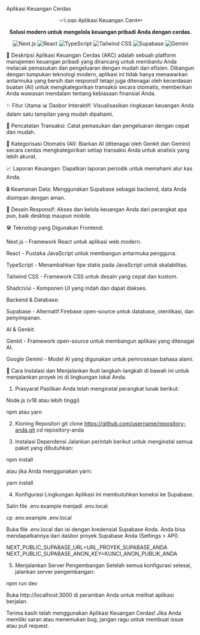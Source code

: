 Aplikasi Keuangan Cerdas
<p align="center">
<img src="https://placehold.co/150x150/7c3aed/ffffff?text=AKC" alt="Logo Aplikasi Keuangan Cerdas" style="border-radius: 50%;">
</p>

<p align="center">
<strong>Solusi modern untuk mengelola keuangan pribadi Anda dengan cerdas.</strong>
</p>

<p align="center">
<img src="https://img.shields.io/badge/Framework-Next.js_14-000000.svg?style=for-the-badge&logo=next.js&logoColor=white" alt="Next.js">
<img src="https://img.shields.io/badge/UI_Library-React-61DAFB.svg?style=for-the-badge&logo=react&logoColor=black" alt="React">
<img src="https://img.shields.io/badge/Language-TypeScript-3178C6.svg?style=for-the-badge&logo=typescript&logoColor=white" alt="TypeScript">
<img src="https://img.shields.io/badge/Styling-Tailwind_CSS-38B2AC.svg?style=for-the-badge&logo=tailwind-css&logoColor=white" alt="Tailwind CSS">
<img src="https://img.shields.io/badge/Backend-Supabase-3FCF8E.svg?style=for-the-badge&logo=supabase&logoColor=white" alt="Supabase">
<img src="https://img.shields.io/badge/AI-Google_Gemini-4285F4.svg?style=for-the-badge&logo=google-gemini&logoColor=white" alt="Gemini">
</p>

📝 Deskripsi
Aplikasi Keuangan Cerdas (AKC) adalah sebuah platform manajemen keuangan pribadi yang dirancang untuk membantu Anda melacak pemasukan dan pengeluaran dengan mudah dan efisien. Dibangun dengan tumpukan teknologi modern, aplikasi ini tidak hanya menawarkan antarmuka yang bersih dan responsif tetapi juga ditenagai oleh kecerdasan buatan (AI) untuk mengkategorikan transaksi secara otomatis, memberikan Anda wawasan mendalam tentang kebiasaan finansial Anda.

✨ Fitur Utama
📊 Dasbor Interaktif: Visualisasikan ringkasan keuangan Anda dalam satu tampilan yang mudah dipahami.

💸 Pencatatan Transaksi: Catat pemasukan dan pengeluaran dengan cepat dan mudah.

🤖 Kategorisasi Otomatis (AI): Biarkan AI (ditenagai oleh Genkit dan Gemini) secara cerdas mengkategorikan setiap transaksi Anda untuk analisis yang lebih akurat.

📈 Laporan Keuangan: Dapatkan laporan periodik untuk memahami alur kas Anda.

🔒 Keamanan Data: Menggunakan Supabase sebagai backend, data Anda disimpan dengan aman.

📱 Desain Responsif: Akses dan kelola keuangan Anda dari perangkat apa pun, baik desktop maupun mobile.

🛠️ Teknologi yang Digunakan
Frontend:

Next.js - Framework React untuk aplikasi web modern.

React - Pustaka JavaScript untuk membangun antarmuka pengguna.

TypeScript - Menambahkan tipe statis pada JavaScript untuk skalabilitas.

Tailwind CSS - Framework CSS untuk desain yang cepat dan kustom.

Shadcn/ui - Komponen UI yang indah dan dapat diakses.

Backend & Database:

Supabase - Alternatif Firebase open-source untuk database, otentikasi, dan penyimpanan.

AI & Genkit:

Genkit - Framework open-source untuk membangun aplikasi yang ditenagai AI.

Google Gemini - Model AI yang digunakan untuk pemrosesan bahasa alami.

🚀 Cara Instalasi dan Menjalankan
Ikuti langkah-langkah di bawah ini untuk menjalankan proyek ini di lingkungan lokal Anda.

1. Prasyarat
Pastikan Anda telah menginstal perangkat lunak berikut:

Node.js (v18 atau lebih tinggi)

npm atau yarn

2. Kloning Repositori
git clone https://github.com/username/repository-anda.git
cd repository-anda

3. Instalasi Dependensi
Jalankan perintah berikut untuk menginstal semua paket yang dibutuhkan:

npm install

atau jika Anda menggunakan yarn:

yarn install

4. Konfigurasi Lingkungan
Aplikasi ini membutuhkan koneksi ke Supabase.

Salin file .env.example menjadi .env.local:

cp .env.example .env.local

Buka file .env.local dan isi dengan kredensial Supabase Anda. Anda bisa mendapatkannya dari dasbor proyek Supabase Anda (Settings > API).

NEXT_PUBLIC_SUPABASE_URL=URL_PROYEK_SUPABASE_ANDA
NEXT_PUBLIC_SUPABASE_ANON_KEY=KUNCI_ANON_PUBLIK_ANDA

5. Menjalankan Server Pengembangan
Setelah semua konfigurasi selesai, jalankan server pengembangan:

npm run dev

Buka http://localhost:3000 di peramban Anda untuk melihat aplikasi berjalan.

Terima kasih telah menggunakan Aplikasi Keuangan Cerdas! Jika Anda memiliki saran atau menemukan bug, jangan ragu untuk membuat issue atau pull request.
